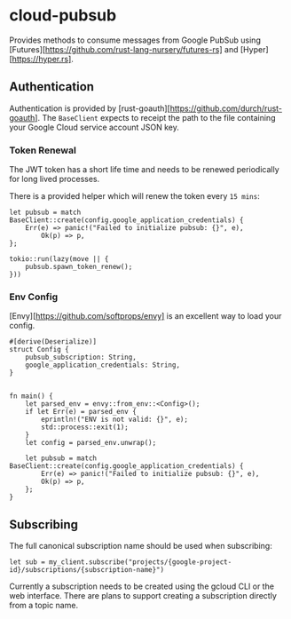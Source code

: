 # cloud-pubsub

Provides methods to consume messages from Google PubSub using
[Futures][https://github.com/rust-lang-nursery/futures-rs]
and [Hyper][https://hyper.rs].


## Authentication

Authentication is provided by [rust-goauth][https://github.com/durch/rust-goauth].
The `BaseClient` expects to receipt the path to the file containing your Google Cloud
service account JSON key.

### Token Renewal

The JWT token has a short life time and needs to be renewed periodically for long lived processes.

There is a provided helper which will renew the token every `15 mins`:

```
let pubsub = match BaseClient::create(config.google_application_credentials) {
    Err(e) => panic!("Failed to initialize pubsub: {}", e),
        Ok(p) => p,
};

tokio::run(lazy(move || {
    pubsub.spawn_token_renew();
}))
```

### Env Config

[Envy][https://github.com/softprops/envy] is an excellent way to load your config.

```
#[derive(Deserialize)]
struct Config {
    pubsub_subscription: String,
    google_application_credentials: String,
}


fn main() {
    let parsed_env = envy::from_env::<Config>();
    if let Err(e) = parsed_env {
        eprintln!("ENV is not valid: {}", e);
        std::process::exit(1);
    }
    let config = parsed_env.unwrap();

    let pubsub = match BaseClient::create(config.google_application_credentials) {
        Err(e) => panic!("Failed to initialize pubsub: {}", e),
        Ok(p) => p,
    };
}
```

## Subscribing

The full canonical subscription name should be used when subscribing:

```
let sub = my_client.subscribe("projects/{google-project-id}/subscriptions/{subscription-name}")
```

Currently a subscription needs to be created using the gcloud CLI or the web interface. There are
plans to support creating a subscription directly from a topic name.
